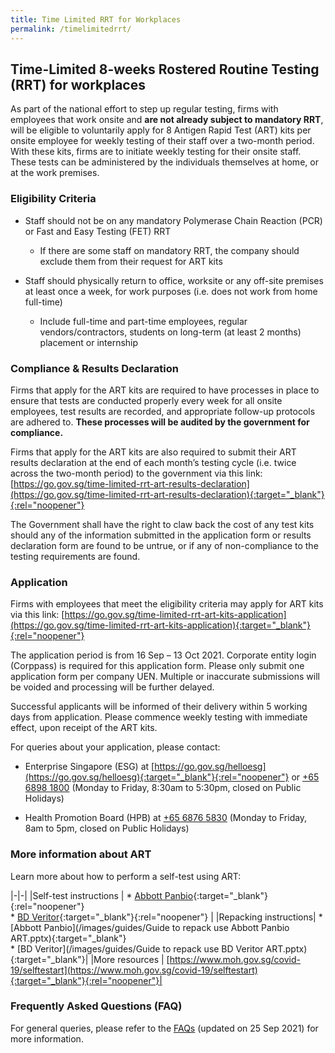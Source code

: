 ```yaml
---
title: Time Limited RRT for Workplaces
permalink: /timelimitedrrt/
---
```

## Time-Limited 8-weeks Rostered Routine Testing (RRT) for workplaces

As part of the national effort to step up regular testing, firms with employees that work onsite and <b>are not already subject to mandatory RRT</b>, will be eligible to voluntarily apply for 8 Antigen Rapid Test (ART) kits per onsite employee for weekly testing of their staff over a two-month period. With these kits, firms are to initiate weekly testing for their onsite staff. These tests can be administered by the individuals themselves at home, or at the work premises. 

### Eligibility Criteria

* Staff should not be on any mandatory Polymerase Chain Reaction (PCR) or Fast and Easy Testing (FET) RRT

    * If there are some staff on mandatory RRT, the company should exclude them from their request for ART kits

* Staff should physically return to office, worksite or any off-site premises at least once a week, for work purposes (i.e. does not work from home full-time)

    * Include full-time and part-time employees, regular vendors/contractors, students on long-term (at least 2 months) placement or internship

### Compliance & Results Declaration

Firms that apply for the ART kits are required to have processes in place to ensure that tests are conducted properly every week for all onsite employees, test results are recorded, and appropriate follow-up protocols are adhered to. <b>These processes will be audited by the government for compliance.</b>  

Firms that apply for the ART kits are also required to submit their ART results declaration at the end of each month’s testing cycle (i.e. twice across the two-month period) to the government via this link: [https://go.gov.sg/time-limited-rrt-art-results-declaration](https://go.gov.sg/time-limited-rrt-art-results-declaration){:target="_blank"}{:rel="noopener"} 
  
The Government shall have the right to claw back the cost of any test kits should any of the information submitted in the application form or results declaration form are found to be untrue, or if any of non-compliance to the testing requirements are found.

### Application

Firms with employees that meet the eligibility criteria may apply for ART kits via this link: [https://go.gov.sg/time-limited-rrt-art-kits-application](https://go.gov.sg/time-limited-rrt-art-kits-application){:target="_blank"}{:rel="noopener"} 
 
The application period is from 16 Sep – 13 Oct 2021. Corporate entity login (Corppass) is required for this application form. Please only submit one application form per company UEN. Multiple or inaccurate submissions will be voided and processing will be further delayed.

Successful applicants will be informed of their delivery within 5 working days from application. Please commence weekly testing with immediate effect, upon receipt of the ART kits. 

For queries about your application, please contact:

* Enterprise Singapore (ESG) at [https://go.gov.sg/helloesg](https://go.gov.sg/helloesg){:target="_blank"}{:rel="noopener"} or [+65 6898 1800](tel:+6568981800) (Monday to Friday, 8:30am to 5:30pm, closed on Public Holidays)

* Health Promotion Board (HPB) at [+65 6876 5830](tel:+6568765830) (Monday to Friday, 8am to 5pm, closed on Public Holidays)

### More information about ART
Learn more about how to perform a self-test using ART:

|-|-|
|Self-test instructions | * [Abbott Panbio](https://go.gov.sg/abbott-panbio){:target="_blank"}{:rel="noopener"}<br> * [BD Veritor](https://go.gov.sg/bd-veritor){:target="_blank"}{:rel="noopener"} |
|Repacking instructions| * [Abbott Panbio](/images/guides/Guide to repack use Abbott Panbio ART.pptx){:target="_blank"}<br> * [BD Veritor](/images/guides/Guide to repack  use BD Veritor ART.pptx){:target="_blank"}|
|More resources | [https://www.moh.gov.sg/covid-19/selftestart](https://www.moh.gov.sg/covid-19/selftestart){:target="_blank"}{:rel="noopener"}|

### Frequently Asked Questions (FAQ)

For general queries, please refer to the [FAQs](/covid-19-faqs/time-limited-rrt-for-workplaces) (updated on 25 Sep 2021) for more information.